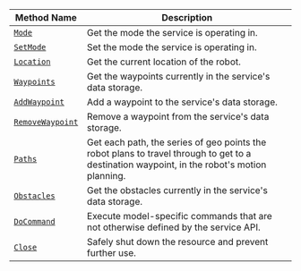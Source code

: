 <!-- prettier-ignore -->
Method Name | Description
----------- | -----------
[`Mode`](/services/navigation/#mode) | Get the mode the service is operating in.
[`SetMode`](/services/navigation/#setmode) | Set the mode the service is operating in.
[`Location`](/services/navigation/#location) | Get the current location of the robot.
[`Waypoints`](/services/navigation/#waypoints) | Get the waypoints currently in the service's data storage.
[`AddWaypoint`](/services/navigation/#addwaypoint) | Add a waypoint to the service's data storage.
[`RemoveWaypoint`](/services/navigation/#removewaypoint) | Remove a waypoint from the service's data storage.
[`Paths`](/services/navigation/#paths) | Get each path, the series of geo points the robot plans to travel through to get to a destination waypoint, in the robot's motion planning.
[`Obstacles`](/services/navigation/#obstacles) | Get the obstacles currently in the service's data storage.
[`DoCommand`](/services/navigation/#docommand) | Execute model-specific commands that are not otherwise defined by the service API.
[`Close`](/services/navigation/#close) | Safely shut down the resource and prevent further use.
